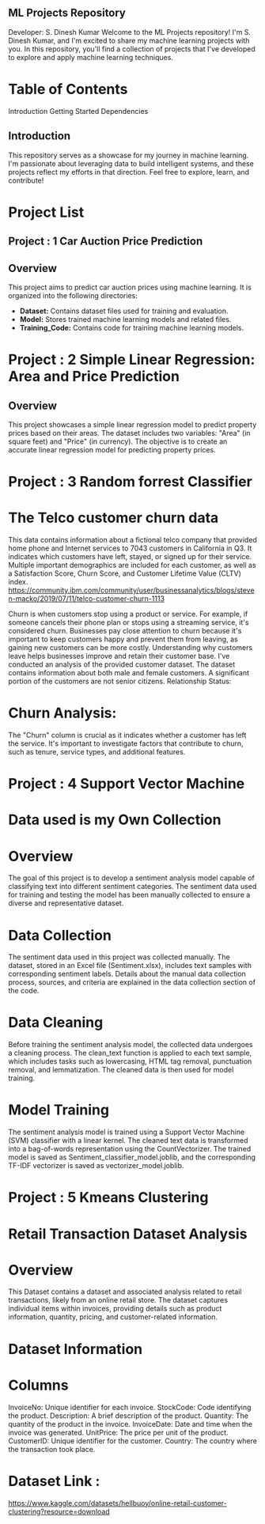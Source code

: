 ##  ML Projects Repository

Developer: S. Dinesh Kumar
Welcome to the ML Projects repository! I'm S. Dinesh Kumar, and I'm excited to share my machine learning projects with you. In this repository, you'll find a collection of projects that I've developed to explore and apply machine learning techniques.

# Table of Contents
Introduction
Getting Started
Dependencies

## Introduction
This repository serves as a showcase for my journey in machine learning. I'm passionate about leveraging data to build intelligent systems, and these projects reflect my efforts in that direction. Feel free to explore, learn, and contribute!

# Project List

## Project : 1 Car Auction Price Prediction

## Overview

This project aims to predict car auction prices using machine learning. It is organized into the following directories:

- **Dataset:** Contains dataset files used for training and evaluation.
- **Model:** Stores trained machine learning models and related files.
- **Training_Code:** Contains code for training machine learning models.

# Project : 2 Simple Linear Regression: Area and Price Prediction

## Overview

This project showcases a simple linear regression model to predict property prices based on their areas. The dataset includes two variables: "Area" (in square feet) and "Price" (in currency). The objective is to create an accurate linear regression model for predicting property prices.

# Project : 3 Random forrest Classifier

# The Telco customer churn data
This data contains information about a fictional telco company that provided home phone and Internet services to 7043 customers in California in Q3. It indicates which customers have left, stayed, or signed up for their service. Multiple important demographics are included for each customer, as well as a Satisfaction Score, Churn Score, and Customer Lifetime Value (CLTV) index. https://community.ibm.com/community/user/businessanalytics/blogs/steven-macko/2019/07/11/telco-customer-churn-1113

Churn is when customers stop using a product or service. For example, if someone cancels their phone plan or stops using a streaming service, it's considered churn. Businesses pay close attention to churn because it's important to keep customers happy and prevent them from leaving, as gaining new customers can be more costly. Understanding why customers leave helps businesses improve and retain their customer base.
I've conducted an analysis of the provided customer dataset.
The dataset contains information about both male and female customers. A significant portion of the customers are not senior citizens. Relationship Status:

# Churn Analysis:
The "Churn" column is crucial as it indicates whether a customer has left the service. It's important to investigate factors that contribute to churn, such as tenure, service types, and additional features.

# Project : 4  Support Vector Machine 
# Data used is my Own Collection 
# Overview
The goal of this project is to develop a sentiment analysis model capable of classifying text into different sentiment categories. The sentiment data used for training and testing the model has been manually collected to ensure a diverse and representative dataset. 
# Data Collection
The sentiment data used in this project was collected manually. The dataset, stored in an Excel file (Sentiment.xlsx), includes text samples with corresponding sentiment labels. Details about the manual data collection process, sources, and criteria are explained in the data collection section of the code.

# Data Cleaning
Before training the sentiment analysis model, the collected data undergoes a cleaning process. The clean_text function is applied to each text sample, which includes tasks such as lowercasing, HTML tag removal, punctuation removal, and lemmatization. The cleaned data is then used for model training.

# Model Training
The sentiment analysis model is trained using a Support Vector Machine (SVM) classifier with a linear kernel. The cleaned text data is transformed into a bag-of-words representation using the CountVectorizer. The trained model is saved as Sentiment_classifier_model.joblib, and the corresponding TF-IDF vectorizer is saved as vectorizer_model.joblib.
# Project : 5 Kmeans Clustering
# Retail Transaction Dataset Analysis
# Overview
This Dataset contains a dataset and associated analysis related to retail transactions, likely from an online retail store. The dataset captures individual items within invoices, providing details such as product information, quantity, pricing, and customer-related information.

# Dataset Information
# Columns
InvoiceNo: Unique identifier for each invoice.
StockCode: Code identifying the product.
Description: A brief description of the product.
Quantity: The quantity of the product in the invoice.
InvoiceDate: Date and time when the invoice was generated.
UnitPrice: The price per unit of the product.
CustomerID: Unique identifier for the customer.
Country: The country where the transaction took place.

# Dataset Link :
 https://www.kaggle.com/datasets/hellbuoy/online-retail-customer-clustering?resource=download

